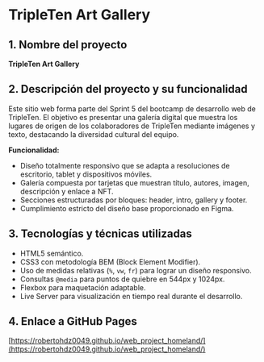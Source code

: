 # TripleTen Art Gallery

## 1. Nombre del proyecto

**TripleTen Art Gallery**

## 2. Descripción del proyecto y su funcionalidad

Este sitio web forma parte del Sprint 5 del bootcamp de desarrollo web de TripleTen. El objetivo es presentar una galería digital que muestra los lugares de origen de los colaboradores de TripleTen mediante imágenes y texto, destacando la diversidad cultural del equipo.

**Funcionalidad:**

- Diseño totalmente responsivo que se adapta a resoluciones de escritorio, tablet y dispositivos móviles.
- Galería compuesta por tarjetas que muestran título, autores, imagen, descripción y enlace a NFT.
- Secciones estructuradas por bloques: header, intro, gallery y footer.
- Cumplimiento estricto del diseño base proporcionado en Figma.

## 3. Tecnologías y técnicas utilizadas

- HTML5 semántico.
- CSS3 con metodología BEM (Block Element Modifier).
- Uso de medidas relativas (`%`, `vw`, `fr`) para lograr un diseño responsivo.
- Consultas `@media` para puntos de quiebre en 544px y 1024px.
- Flexbox para maquetación adaptable.
- Live Server para visualización en tiempo real durante el desarrollo.

## 4. Enlace a GitHub Pages

[https://robertohdz0049.github.io/web_project_homeland/](https://robertohdz0049.github.io/web_project_homeland/)
